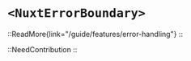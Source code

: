 # `<NuxtErrorBoundary>`

::ReadMore{link="/guide/features/error-handling"}
::

::NeedContribution
::
